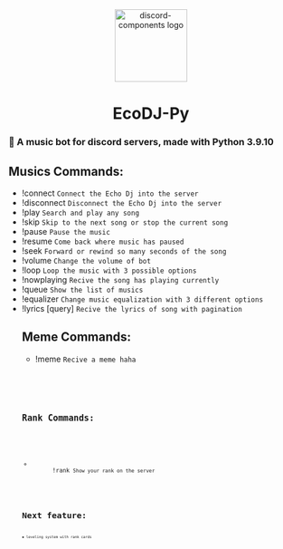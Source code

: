 <div align="center" dir="auto">
  <img src="https://static-cdn.jtvnw.net/jtv_user_pictures/67652955-dc5a-4954-894b-255125b1530c-profile_image-300x300.png" alt="discord-components logo" height="128" style="max-width: 100%;">
  <h1 dir="auto">
     EcoDJ-Py 
  </h1>
  </div>

<h3 dir="auto">
🤖 A music bot for discord servers, made with Python 3.9.10
  </h3>
<h2 dir="auto">Musics Commands:</h2>
<ul dir="auto">
  <li>
    !connect <code>Connect the Echo Dj into the server</code>
  </li>
  <li>
    !disconnect <code>Disconnect the Echo Dj into the server</code>
  </li>
  <li>
    !play <query> <code>Search and play any song</code>
  </li>
  <li>
    !skip <code>Skip to the next song or stop the current song</code>
  </li>
  <li>
    !pause <code>Pause the music</code>
  </li>
  <li>
    !resume <code>Come back where music has paused</code>
  </li>
  <li>
    !seek <seconds> <code>Forward or rewind so many seconds of the song</code>
  </li>
  <li>
    !volume <vol> <code>Change the volume of bot</code>
  </li>
  <li>
    !loop <type> <code>Loop the music with 3 possible options</code>
  </li>
  <li>
    !nowplaying <code>Recive the song has playing currently</code>
  </li>
  <li>
    !queue <code>Show the list of musics</code>
  </li>
  <li>
    !equalizer <code>Change music equalization with 3 different options</code>
  </li>
  <li>
    !lyrics [query] <code>Recive the lyrics of song with pagination</code>
  </li>
  
<h2 dir="auto">Meme Commands:</h2>
  <ul>
    <li>
      !meme <code>Recive a meme haha<code>
    </li>
  </ul>
      
 <h2 dir="auto">Rank Commands:</h2>
   <ul>
    <li>
      !rank <code>Show your rank on the server<code>
    </li>
  </ul>
      
# Next feature: 
  <code>▪︎ leveling system with rank cards</code>

